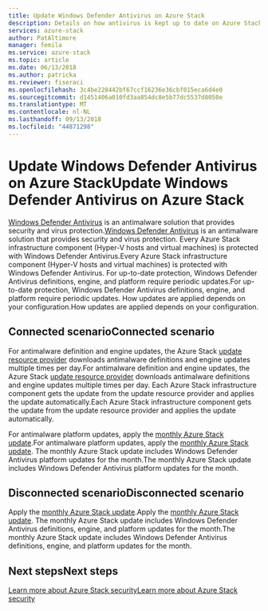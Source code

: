 ```yaml
---
title: Update Windows Defender Antivirus on Azure Stack
description: Details on how antivirus is kept up to date on Azure Stack
services: azure-stack
author: PatAltimore
manager: femila
ms.service: azure-stack
ms.topic: article
ms.date: 06/13/2018
ms.author: patricka
ms.reviewer: fiseraci
ms.openlocfilehash: 3c4be228442bf67ccf16236e36cbf015eca6d4e0
ms.sourcegitcommit: d1451406a010fd3aa854dc8e5b77dc5537d8050e
ms.translationtype: MT
ms.contentlocale: nl-NL
ms.lasthandoff: 09/13/2018
ms.locfileid: "44871298"
---
```

# <a name="update-windows-defender-antivirus-on-azure-stack"></a><span data-ttu-id="41735-103">Update Windows Defender Antivirus on Azure Stack</span><span class="sxs-lookup"><span data-stu-id="41735-103">Update Windows Defender Antivirus on Azure Stack</span></span>

<span data-ttu-id="41735-104">[Windows Defender Antivirus](https://docs.microsoft.com/windows/security/threat-protection/windows-defender-antivirus/windows-defender-antivirus-in-windows-10) is an antimalware solution that provides security and virus protection.</span><span class="sxs-lookup"><span data-stu-id="41735-104">[Windows Defender Antivirus](https://docs.microsoft.com/windows/security/threat-protection/windows-defender-antivirus/windows-defender-antivirus-in-windows-10) is an antimalware solution that provides security and virus protection.</span></span> <span data-ttu-id="41735-105">Every Azure Stack infrastructure component (Hyper-V hosts and virtual machines) is protected with Windows Defender Antivirus.</span><span class="sxs-lookup"><span data-stu-id="41735-105">Every Azure Stack infrastructure component (Hyper-V hosts and virtual machines) is protected with Windows Defender Antivirus.</span></span> <span data-ttu-id="41735-106">For up-to-date protection, Windows Defender Antivirus definitions, engine, and platform require periodic updates.</span><span class="sxs-lookup"><span data-stu-id="41735-106">For up-to-date protection, Windows Defender Antivirus definitions, engine, and platform require periodic updates.</span></span> <span data-ttu-id="41735-107">How updates are applied depends on your configuration.</span><span class="sxs-lookup"><span data-stu-id="41735-107">How updates are applied depends on your configuration.</span></span> 

## <a name="connected-scenario"></a><span data-ttu-id="41735-108">Connected scenario</span><span class="sxs-lookup"><span data-stu-id="41735-108">Connected scenario</span></span>

<span data-ttu-id="41735-109">For antimalware definition and engine updates, the Azure Stack [update resource provider](https://docs.microsoft.com/en-us/azure/azure-stack/azure-stack-updates#the-update-resource-provider) downloads antimalware definitions and engine updates multiple times per day.</span><span class="sxs-lookup"><span data-stu-id="41735-109">For antimalware definition and engine updates, the Azure Stack [update resource provider](https://docs.microsoft.com/en-us/azure/azure-stack/azure-stack-updates#the-update-resource-provider) downloads antimalware definitions and engine updates multiple times per day.</span></span> <span data-ttu-id="41735-110">Each Azure Stack infrastructure component gets the update from the update resource provider and applies the update automatically.</span><span class="sxs-lookup"><span data-stu-id="41735-110">Each Azure Stack infrastructure component gets the update from the update resource provider and applies the update automatically.</span></span>

<span data-ttu-id="41735-111">For antimalware platform updates, apply the [monthly Azure Stack update](https://docs.microsoft.com/en-us/azure/azure-stack/azure-stack-apply-updates).</span><span class="sxs-lookup"><span data-stu-id="41735-111">For antimalware platform updates, apply the [monthly Azure Stack update](https://docs.microsoft.com/en-us/azure/azure-stack/azure-stack-apply-updates).</span></span> <span data-ttu-id="41735-112">The monthly Azure Stack update includes Windows Defender Antivirus platform updates for the month.</span><span class="sxs-lookup"><span data-stu-id="41735-112">The monthly Azure Stack update includes Windows Defender Antivirus platform updates for the month.</span></span>

## <a name="disconnected-scenario"></a><span data-ttu-id="41735-113">Disconnected scenario</span><span class="sxs-lookup"><span data-stu-id="41735-113">Disconnected scenario</span></span>

 <span data-ttu-id="41735-114">Apply the [monthly Azure Stack update](https://docs.microsoft.com/en-us/azure/azure-stack/azure-stack-apply-updates).</span><span class="sxs-lookup"><span data-stu-id="41735-114">Apply the [monthly Azure Stack update](https://docs.microsoft.com/en-us/azure/azure-stack/azure-stack-apply-updates).</span></span> <span data-ttu-id="41735-115">The monthly Azure Stack update includes Windows Defender Antivirus definitions, engine, and platform updates for the month.</span><span class="sxs-lookup"><span data-stu-id="41735-115">The monthly Azure Stack update includes Windows Defender Antivirus definitions, engine, and platform updates for the month.</span></span>

## <a name="next-steps"></a><span data-ttu-id="41735-116">Next steps</span><span class="sxs-lookup"><span data-stu-id="41735-116">Next steps</span></span>

[<span data-ttu-id="41735-117">Learn more about Azure Stack security</span><span class="sxs-lookup"><span data-stu-id="41735-117">Learn more about Azure Stack security</span></span>](azure-stack-security-foundations.md)
